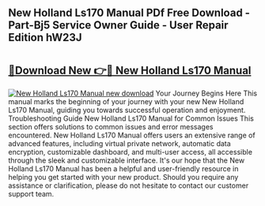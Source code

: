 ## New Holland Ls170 Manual PDf Free Download - Part-Bj5 Service Owner Guide - User Repair Edition hW23J

# <h2><a href="http://bc94431.oget.top/?id=New+Holland+Ls170+Manual">🔗Download New 👉🔴 New Holland Ls170 Manual</a></h2>

[![New Holland Ls170 Manual new download](https://i.imgur.com/5g1atiW.png)](http://bc94431.oget.top/?id=New+Holland+Ls170+Manual)
Your Journey Begins Here This manual marks the beginning of your journey with your new New Holland Ls170 Manual, guiding you towards successful operation and enjoyment. Troubleshooting Guide New Holland Ls170 Manual for Common Issues This section offers solutions to common issues and error messages encountered. New Holland Ls170 Manual offers users an extensive range of advanced features, including virtual private network, automatic data encryption, customizable dashboard, and multi-user access, all accessible through the sleek and customizable interface. It's our hope that the New Holland Ls170 Manual has been a helpful and user-friendly resource in helping you get started with your new product. Should you require any assistance or clarification, please do not hesitate to contact our customer support team.
